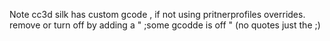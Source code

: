 Note cc3d silk has custom gcode , if not using pritnerprofiles overrides. remove or turn off by adding a  " ;some gcodde is off " (no quotes just the ;) 
